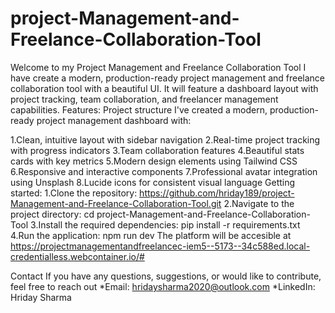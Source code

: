 # project-Management-and-Freelance-Collaboration-Tool
Welcome to my Project Management and Freelance Collaboration Tool
I have create a modern, production-ready project management and freelance collaboration tool with a beautiful UI. It will feature a dashboard layout with project tracking, team collaboration, and freelancer management capabilities.
Features:
Project structure
I've created a modern, production-ready project management dashboard with:

1.Clean, intuitive layout with sidebar navigation
2.Real-time project tracking with progress indicators
3.Team collaboration features
4.Beautiful stats cards with key metrics
5.Modern design elements using Tailwind CSS
6.Responsive and interactive components
7.Professional avatar integration using Unsplash
8.Lucide icons for consistent visual language
Getting started:
1.Clone the repository:
  https://github.com/hriday189/project-Management-and-Freelance-Collaboration-Tool.git
2.Navigate to the project directory:
  cd project-Management-and-Freelance-Collaboration-Tool
3.Install the required dependencies:
  pip install -r requirements.txt
4.Run the application:
  npm run dev
  The platform will be accesible at https://projectmanagementandfreelancec-iem5--5173--34c588ed.local-credentialless.webcontainer.io/#

Contact
If you have any questions, suggestions, or would like to contribute, feel free to reach out
*Email: hridaysharma2020@outlook.com
*LinkedIn: Hriday Sharma
  
  



